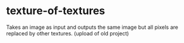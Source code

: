 # texture-of-textures
Takes an image as input and outputs the same image but all pixels are replaced by other textures. (upload of old project)
